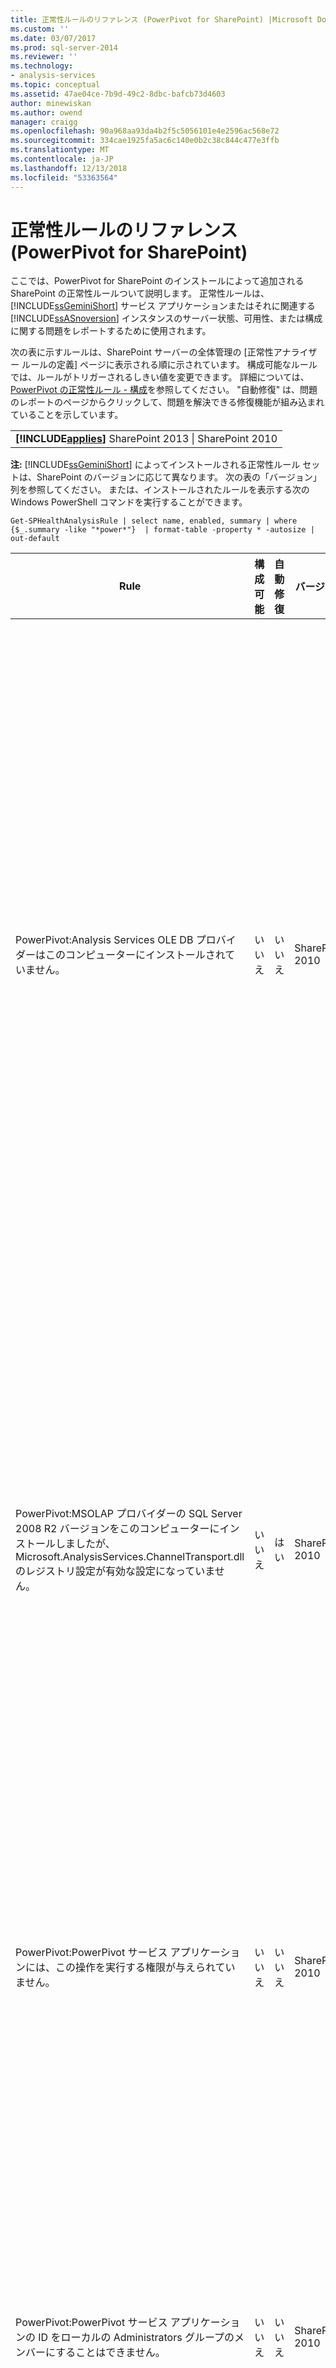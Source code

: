 ```yaml
---
title: 正常性ルールのリファレンス (PowerPivot for SharePoint) |Microsoft Docs
ms.custom: ''
ms.date: 03/07/2017
ms.prod: sql-server-2014
ms.reviewer: ''
ms.technology:
- analysis-services
ms.topic: conceptual
ms.assetid: 47ae04ce-7b9d-49c2-8dbc-bafcb73d4603
author: minewiskan
ms.author: owend
manager: craigg
ms.openlocfilehash: 90a968aa93da4b2f5c5056101e4e2596ac568e72
ms.sourcegitcommit: 334cae1925fa5ac6c140e0b2c38c844c477e3ffb
ms.translationtype: MT
ms.contentlocale: ja-JP
ms.lasthandoff: 12/13/2018
ms.locfileid: "53363564"
---
```

# <a name="health-rules-reference-powerpivot-for-sharepoint"></a>正常性ルールのリファレンス (PowerPivot for SharePoint)
  ここでは、PowerPivot for SharePoint のインストールによって追加される SharePoint の正常性ルールついて説明します。 正常性ルールは、 [!INCLUDE[ssGeminiShort](../../includes/ssgeminishort-md.md)] サービス アプリケーションまたはそれに関連する [!INCLUDE[ssASnoversion](../../includes/ssasnoversion-md.md)] インスタンスのサーバー状態、可用性、または構成に関する問題をレポートするために使用されます。  
  
 次の表に示すルールは、SharePoint サーバーの全体管理の [正常性アナライザー ルールの定義] ページに表示される順に示されています。 構成可能なルールでは、ルールがトリガーされるしきい値を変更できます。 詳細については、[PowerPivot の正常性ルール - 構成](configure-power-pivot-health-rules.md)を参照してください。 "自動修復" は、問題のレポートのページからクリックして、問題を解決できる修復機能が組み込まれていることを示しています。  
  
||  
|-|  
|**[!INCLUDE[applies](../../includes/applies-md.md)]**  SharePoint 2013 &#124; SharePoint 2010|  
  
 **注:** [!INCLUDE[ssGeminiShort](../../includes/ssgeminishort-md.md)] によってインストールされる正常性ルール セットは、SharePoint のバージョンに応じて異なります。 次の表の「バージョン」列を参照してください。 または、インストールされたルールを表示する次の Windows PowerShell コマンドを実行することができます。  
  
```  
Get-SPHealthAnalysisRule | select name, enabled, summary | where {$_.summary -like "*power*"}  | format-table -property * -autosize | out-default  
```  
  
|Rule|構成可能|自動修復|バージョン|説明|  
|----------|------------------|-----------------|-------------|-----------------|  
|PowerPivot:Analysis Services OLE DB プロバイダーはこのコンピューターにインストールされていません。|いいえ|いいえ|SharePoint 2010|Analysis Services OLE DB プロバイダーがサーバーにインストールされていないか、バージョンが正しくありません。 このルールは、SharePoint ファーム内の PowerPivot for SharePoint がインストールされていないアプリケーション サーバー上に Excel Services のインスタンスが存在する場合に表示されます。 Excel Services が PowerPivot データに接続するために使用する Analysis Services OLE DB プロバイダーがインストールされていないことを警告しています。 この問題を解決するには、Analysis Services OLE DB プロバイダーがインストールされていない各 Excel Services サーバーに OLE DB プロバイダーをインストールします。 Analysis Services OLE DB プロバイダーは、Microsoft ダウンロード センターからダウンロードしてインストールできます。 「 [SharePoint サーバーへの Analysis Services OLE DB プロバイダーのインストール](../../sql-server/install/install-the-analysis-services-ole-db-provider-on-sharepoint-servers.md)」を参照してください。|  
|PowerPivot:MSOLAP プロバイダーの SQL Server 2008 R2 バージョンをこのコンピューターにインストールしましたが、Microsoft.AnalysisServices.ChannelTransport.dll のレジストリ設定が有効な設定になっていません。|いいえ|はい|SharePoint 2010|これは、サーバー構成の問題です。 ほとんどの場合、ChannelTransport.dll がグローバル アセンブリに登録されていないことが原因です。 PowerPivot for SharePoint がインストールされている各サーバーに ChannelTransport.dll を登録するには、このルールの自動修復を実行します。 また、regasm.exe を手動で実行して、ファイルを登録することもできます。 SharePoint Timer Service がローカル管理者として実行されていない場合は、手動で登録する必要があります。 レジストリ設定の更新に失敗すると、Excel Services と PowerPivot System サービス間のサーバー通信が低速になります。セキュリティ構成によっては、接続エラーが発生する場合があります。|  
|PowerPivot:PowerPivot サービス アプリケーションには、この操作を実行する権限が与えられていません。|いいえ|いいえ|SharePoint 2010|このルールでは、PowerPivot サービス アプリケーションの ID が PowerPivot サーバー アプリケーション データベースのデータベース所有者であり、ローカルの SQL Server Analysis Services インスタンスに対する管理権限を持っているかどうかを確認します。 これらの権限は、インストール中および配置中に自動的に付与されますが、この手順が正常に完了しなかった場合は、この正常性ルールがトリガーされます。|  
|PowerPivot:PowerPivot サービス アプリケーションの ID をローカルの Administrators グループのメンバーにすることはできません。|いいえ|いいえ|SharePoint 2010|これは、配置全体のセキュリティを強化するベスト プラクティスです。 ローカルの管理者グループに属するアカウントで実行するように PowerPivot サービス アプリケーションを構成した場合は、サービス アカウントをそのグループに属していないアカウントに変更する必要があります。 各サービス専用の最小特権アカウントを使用することをお勧めします。 そうすることで、サービスが分離され、ログインの監査が簡単になります。 サービス アカウントを変更する方法についての詳細については、[PowerPivot サービス アカウントの構成](configure-power-pivot-service-accounts.md)を参照してください。|  
|PowerPivot:Analysis Services インスタンスは表形式モードで実行しますが、このモードを指定する構成設定がオフになっています。|いいえ|いいえ|SharePoint 2010|このルールでは、PowerPivot for SharePoint インストールの SQL Server Analysis Services インスタンスで `DeploymentMode` サーバー プロパティが 1 に設定されているかどうかを確認します。 このプロパティが別の値に設定されている場合、またはルール チェッカーを実行する SharePoint Timer Service にファイルを開く権限がない場合、このルールは失敗します。 配置モード プロパティの詳細については、「 [Analysis Services インスタンスのサーバー モードの決定](../instances/determine-the-server-mode-of-an-analysis-services-instance.md)」を参照してください。|  
|PowerPivot:PowerPivot データ更新タイマー ジョブが無効になっています。|いいえ|いいえ|SharePoint 2013<br /><br /> SharePoint 2010|タイマー ジョブが有効になっていることを確認するには、タイマー ジョブの設定を確認します。 PowerPivot のデータ更新機能を使用していない場合は、このルールを無視できます。 詳細については、[SharePoint 2010 で PowerPivot データ更新](../powerpivot-data-refresh-with-sharepoint-2010.md)を参照してください。|  
|PowerPivot:SQL Server 構成マネージャーで管理されている SQL Server Analysis Services (PowerPivot) サービス アカウント情報が、サーバー全体管理で管理されているアカウント情報と異なります。|いいえ|いいえ|SharePoint 2010|このルールでは、SQL Server 構成マネージャーのサービス アカウント情報が、同じ Analysis Services インスタンスのサーバーの全体管理における管理アカウント情報と同一かどうかを確認します。 アカウントが異なる場合は、SQL Server 構成マネージャーのサービス アカウント情報を変更して、サーバーの全体管理で指定されたアカウントに戻すことができるように、"問題と解決策" レポートにエンティティが追加されます。 SQL Server 構成マネージャーは、PowerPivot for SharePoint インストールのサービス アカウントのユーザー名またはパスワードを変更するためのツールとして使用できません。 サーバーの全体管理を使用すると、SharePoint の管理アカウント機能を使用できます。 さらに、ファームに PowerPivot for SharePoint サーバーが複数ある場合、サービス アカウントの設定に一貫性がないと、サービス情報の正しくないサーバーにおける処理操作とクエリ操作が中断される可能性があります。<br /><br /> 1 つのサーバーでこのルールがトリガーされた場合、PowerPivot ブックは一時的に機能しますが、問題をできるだけ早く解決することをお勧めします。 データベースとファイル システムの権限は、サーバーの全体管理で指定されたアカウント情報を使用して更新されます。|  
|PowerPivot:配置済みのファーム ソリューションが最新ではありません。|いいえ|はい|SharePoint 2010|PowerPivot for SharePoint のインストールでは、ファーム レベルのソリューションと Web アプリケーション レベルのソリューションを使用して、その機能をインストールします。 このルールは、ファーム ソリューションがバージョン、サーバー、または Web ソリューションに対して最新でないことを示します。 ほとんどの場合、これはサーバーの配置の問題です。 この問題を解決するには、SQL Server セットアップを実行して、ファーム内のいずれかの PowerPivot for SharePoint のインストールを修復することを検討してください。 PowerPivot for SharePoint のインストールでソリューションの詳細については、[SharePoint に PowerPivot ソリューションの配置](deploy-power-pivot-solutions-to-sharepoint.md)を参照してください。|  
|PowerPivot:全体的な CPU 使用率が高すぎます。|はい|いいえ|SharePoint 2010|このルールでは、システム レベルの CPU 消費量がレポートされます。 PowerPivot System サービスを使用するため、サーバーの正常性の対策として、ヘルス ベースの負荷が複数の PowerPivot for SharePoint サーバー ファームの間で分散は、全体的な CPU 使用率が監視されます。 ファームに別のアプリケーション サーバーを追加し、CPU を集中的に使用するアプリケーションをそのサーバーに移動することを検討してください。|  
|PowerPivot:Analysis Services には要求された操作を実行するのに十分な CPU リソースがありません。|はい|いいえ|SharePoint 2010|Analysis Services プロセス (msmdsrv.exe) に使用できる CPU リソースの量が、このサーバーのアクティビティ レベルに対して不足しています。 ファームに別の PowerPivot for SharePoint サーバーを追加することを検討してください。 詳細については、次を参照してください。[展開のチェックリスト。SharePoint 2010 ファームに PowerPivot サーバーの追加によるスケール アウト](../../sql-server/install/deployment-checklist-scale-out-adding-powerpivot-servers-sharepoint-2010-farm.md)します。|  
|PowerPivot:Analysis Services には要求された操作を実行するのに十分なメモリがありません。|いいえ|いいえ|SharePoint 2010|このルールは、Analysis Services の使用可能なメモリが 5% しか残っていない場合にトリガーされます。 SharePoint アプリケーション サーバー上の SQL Server Analysis Services インスタンスには、常に未使用のメモリをいくらか確保しておく必要があります。 サーバーのほとんどの操作はメモリ バインドされているため、サーバーは上限まで実行されない場合に最適に実行されます。<br /><br /> 既定では、使用可能なメモリが 5% にまで下がると、メモリ不足の警告が発生します。 Analysis Services インスタンスの設定を調整して、この値を増減させることができます。 詳細については、[PowerPivot の正常性ルール - 構成](configure-power-pivot-health-rules.md)を参照してください。<br /><br /> 5% の未使用メモリは、Analysis Services に割り当てられているメモリに対する割合として計算されます。 たとえば、メモリの合計が 200 GB で、Analysis Services にその 80% (つまり 160 GB) が割り当てられている場合、5% の未使用メモリは 160 GB の 5% (つまり 8 GB) です。|  
|PowerPivot:大量の接続は、現在の負荷を処理するにはより多くのサーバーを配置する必要があることを示しています。|はい|いいえ|SharePoint 2010|既定では、この正常性ルールは、異なるユーザー接続の数が 100 を超えている場合にトリガーされます。 この既定値は恣意的なものです (サーバーのハードウェアの仕様やユーザーの利用状況に基づいていません)。そのため、使用している環境のサーバー容量およびユーザーの利用状況に応じて、値を増減できます。 詳細については、[PowerPivot の正常性ルール - 構成](configure-power-pivot-health-rules.md)を参照してください。|  
|PowerPivot:接続に対する読み込みイベントの比率が高すぎます。|はい|いいえ|SharePoint 2013<br /><br /> SharePoint 2010|既定では、この正常性ルールは、接続イベントに対する読み込みイベントの比率がデータ収集期間全体 (既定では 4 時間) の 50% を超えている場合にトリガーされます。 比率が高い場合は、一意のブックへの接続数が非常に多いか、キャッシュの削減設定が厳しすぎることを示しています (厳しすぎる場合、ブックはすぐにアンロードされ、システムから削除されますが、そのデータに対する要求はアクティブな状態のままになります)。 偽陽性をカウントしないようにするには、4 時間あたりの接続数が 20 以上の場合に比率を計算する必要があります。 この正常性ルールは、別の比率に基づいて構成できます。 詳細については、[PowerPivot の正常性ルール - 構成](configure-power-pivot-health-rules.md)を参照してください。 キャッシュの構成の詳細については、[ディスク使用領域の構成&#40;PowerPivot for SharePoint&#41;](configure-disk-space-usage-power-pivot-for-sharepoint.md)を参照してください。|  
|PowerPivot:Logs ディレクトリでプログラムのクラッシュを示す 1 つ以上のミニダンプ ファイルが見つかりました。|いいえ|いいえ|SharePoint 2013<br /><br /> SharePoint 2010|プログラムのクラッシュ時に、クラッシュする直前の PowerPivot サービス アプリケーションの状態に関する情報を記録したミニダンプ ファイルが生成されます。 この情報はマイクロソフトに送信したり、トラブルシューティングに使用したりできます。 このルールは、.dmp ファイルがサーバーで検出された場合にトリガーされます。 このルールでは、ファイルへのリンクが提供されます。このリンクは、PowerPivot for SharePoint インスタンスの \OLAP\Log フォルダーにあります。 テキスト エディターを使用して、ファイルの内容を表示することはできません。 ミニダンプ ファイルを表示するには、デバッグ ツールを別途ダウンロードしてインストールする必要があります。 詳細については、「 [Windows 用デバッグ ツールのダウンロードとインストール](https://go.microsoft.com/fwlink/?linkID=208266)」を参照してください。|  
|PowerPivot:PowerPivot データがキャッシュされるドライブのディスク領域が不足しています。|はい|いいえ|SharePoint 2010|既定では、バックアップ フォルダーが置かれているディスク ドライブ上のディスク領域が 5% 未満になると、この正常性ルールがトリガーされます。 この割合の設定の詳細については、[PowerPivot の正常性ルール - 構成](configure-power-pivot-health-rules.md)を参照してください。 ディスク使用量の詳細については、[ディスク使用領域の構成&#40;PowerPivot for SharePoint&#41;](configure-disk-space-usage-power-pivot-for-sharepoint.md)を参照してください。|  
|PowerPivot:使用状況データが必要な頻度で更新されていません。|はい|いいえ|SharePoint 2013<br /><br /> SharePoint 2010|PowerPivot for SharePoint では、組み込みの使用状況データ収集システムを使用して、接続、データ更新、およびクエリ応答時間に関するメトリックを収集します。 この使用状況データを PowerPivot サービス アプリケーション データベースに格納し、PowerPivot 管理ダッシュボードのレポートにデータを提供する PowerPivot ブック (PowerPivot Management Data.xlsx) を更新します。 このルールは、使用状況データが十分な頻度で PowerPivot Management Data.xlsx ファイルに移動されていないことを示します。 このルールでは、ファイルが更新されている証拠として .xlsx ファイルのタイムスタンプを使用します。 データの正確性を損なう他の問題が使用状況データ収集システムにある場合、その問題はこのルールでは検出されません。 このエラーのトラブルシューティングを実行するには、タイマー ジョブが実行されていることを確認します。 使用状況データ収集の詳細については、[の使用状況データ収集を構成する&#40;PowerPivot for SharePoint](configure-usage-data-collection-for-power-pivot-for-sharepoint.md)を参照してください。|  
|PowerPivot:Midtier プロセス アカウントに関連付けられているすべての Spwebapplication 'すべて読み取り' 権限が必要です。|いいえ|はい|SharePoint 2013<br /><br /> SharePoint 2010|PowerPivot サービス アプリケーションの id が必要**すべて読み取り**SharePoint にアクセスするにはアクセス許可、ドキュメントに対する表示のみの権限を持つユーザーに代わってデータベースのコンテンツします。 PowerPivot サービス アプリケーションの id として使用するアカウントを確認するのには、開く、**サービス アカウントの構成**サーバーの全体管理ページ。 通常、サービス アプリケーションは、 **SharePoint Web サービスのシステム** のサービス アプリケーション プールまたは専用のアプリケーション プールで実行されます。 このルールには、自動的に修復オプションが用意されていますが、次の手順に従って、アクセス許可を手動で付与した場合より良い結果が表示されます。<br /><br /> 1) サーバーの全体管理で、 **[Web アプリケーションの管理]** をクリックします。<br /><br /> 2) Web サイトを選択し、 **[ユーザー ポリシー]** をクリックします。<br /><br /> 3) **[ユーザーの追加]** をクリックします。<br /><br /> 4) [(すべての領域)] を選択し、 **[次へ]** をクリックします。<br /><br /> 5) ユーザー、PowerPivot サービス アプリケーションの id を入力し、クリックして、**すべて読み取り**チェック ボックスをオンします。 **[完了]** をクリックします。<br /><br /> 6) 修復を確認します。 [監視] で、 **[ルール定義の確認]** をクリックします。 検索し、PowerPivot ルールを開きます。 **[今すぐ実行]** をクリックします。 **[問題とソリューションの確認]** に戻り、ルールが表示されないことを確認します。|  
|PowerPivot:セカンダリ ログオン サービス (seclogon) は無効になっています。|いいえ|いいえ|SharePoint 2013<br /><br /> SharePoint 2010|セカンダリ ログオン サービスは、PowerPivot ギャラリーの PowerPivot ブックのサムネイル画像を生成するために使用されます。 既定では、セカンダリ ログオン サービスは手動スタートアップに設定されています。 サービスが無効になっている場合、サムネイルの生成は失敗します。 さらに、ULS ログには次のエラーが含まれます。「エラー 1058 ができます、根本原因という Windows サービス「セカンダリ ログオン」が無効になっています。」<br /><br /> サービス構成を確認するには、サービス コンソール アプリケーションを使用してセカンダリ ログオンを検索し、 **[スタートアップの種類]** を **[手動]** に変更します。 サービスを有効にできない場合は、組織でこのサービスを無効にするグループ ポリシーが適用されている可能性があります。 管理者に連絡して、これに該当するかどうかを確認してください。<br /><br /> サービスを有効にすると、サムネイルまたはスナップショットの画像が経時的に更新されます。 必要に応じて、サービスを再起動し、特定のレポートのプロパティ ページを開いて再保存することで、強制的に更新することもできます。 詳細については、[PowerPivot ギャラリーを使用する方法](https://go.microsoft.com/fwlink/?LinkId=246462)を参照してください。|  
|PowerPivot:サーバーの全体管理用に構成されているスタンドアロン WFE に ADOMD.NET がインストールされていません。|いいえ|いいえ|SharePoint 2013<br /><br /> SharePoint 2010|ADOMD.NET は、Analysis Services データベースへの接続をサポートする Analysis Services クライアント ライブラリです。 PowerPivot for SharePoint の配置では、ADOMD.NET を使用して、サーバーの全体管理で PowerPivot 管理ダッシュボードの組み込みレポートにアクセスできます。 組み込みレポートは、実際には、埋め込み Analysis Services のデータが含まれた PowerPivot ブックです。 管理ダッシュボードでは、ADOMD.NET を使用して、ブックに含まれているデータを読み込むサーバーに接続要求を送信します。<br /><br /> スタンドアロン Web フロントエンド サーバーで実行されているサーバーの全体管理を含むトポロジで、管理ダッシュボードにこれらのレポートを表示する場合は、ADOMD.NET を手動でインストールする必要があります。 詳細については、「 [サーバーの全体管理を実行している Web フロントエンド サーバーに ADOMD.NET をインストールする方法](../../sql-server/install/install-adomd-net-on-web-front-end-servers-running-central-administration.md)」を参照してください。|  
  
  
